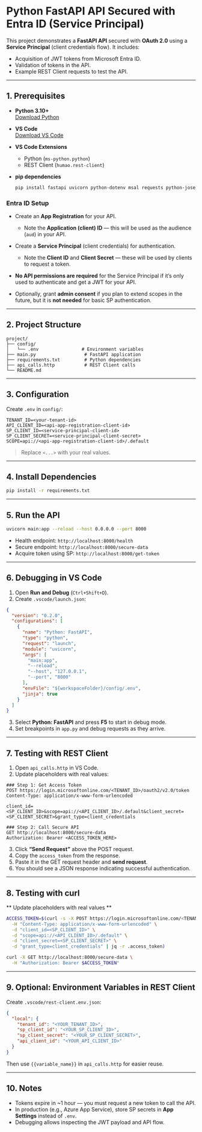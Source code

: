 # Python FastAPI API Secured with Entra ID (Service Principal)

This project demonstrates a **FastAPI API** secured with **OAuth 2.0** using a **Service Principal** (client credentials flow). It includes:

- Acquisition of JWT tokens from Microsoft Entra ID.
- Validation of tokens in the API.
- Example REST Client requests to test the API.

---

## **1. Prerequisites**

- **Python 3.10+**  
  [Download Python](https://www.python.org/downloads/)

- **VS Code**  
  [Download VS Code](https://code.visualstudio.com/)

- **VS Code Extensions**  
  - Python (`ms-python.python`)  
  - REST Client (`humao.rest-client`)

- **pip dependencies**  
  ```bash
  pip install fastapi uvicorn python-dotenv msal requests python-jose
  ```

### Entra ID Setup
- Create an **App Registration** for your API.  
  - Note the **Application (client) ID** — this will be used as the audience (`aud`) in your API.  

- Create a **Service Principal** (client credentials) for authentication.  
  - Note the **Client ID** and **Client Secret** — these will be used by clients to request a token.  

- **No API permissions are required** for the Service Principal if it’s only used to authenticate and get a JWT for your API.  

- Optionally, grant **admin consent** if you plan to extend scopes in the future, but it is **not needed** for basic SP authentication.


---

## **2. Project Structure**

```
project/
├── config/
│   └── .env                # Environment variables
├── main.py                  # FastAPI application
├── requirements.txt         # Python dependencies
├── api_calls.http           # REST Client calls
└── README.md
```

---

## **3. Configuration**

Create `.env` in `config/`:

```env
TENANT_ID=<your-tenant-id>
API_CLIENT_ID=<api-app-registration-client-id>
SP_CLIENT_ID=<service-principal-client-id>
SP_CLIENT_SECRET=<service-principal-client-secret>
SCOPE=api://<api-app-registration-client-id>/.default
```

> Replace `<...>` with your real values.

---

## **4. Install Dependencies**

```bash
pip install -r requirements.txt
```

---

## **5. Run the API**

```bash
uvicorn main:app --reload --host 0.0.0.0 --port 8000
```

- Health endpoint: `http://localhost:8000/health`  
- Secure endpoint: `http://localhost:8000/secure-data`  
- Acquire token using SP: `http://localhost:8000/get-token`

---

## **6. Debugging in VS Code**

1. Open **Run and Debug** (`Ctrl+Shift+D`).  
2. Create `.vscode/launch.json`:

```json
{
  "version": "0.2.0",
  "configurations": [
    {
      "name": "Python: FastAPI",
      "type": "python",
      "request": "launch",
      "module": "uvicorn",
      "args": [
        "main:app",
        "--reload",
        "--host", "127.0.0.1",
        "--port", "8000"
      ],
      "envFile": "${workspaceFolder}/config/.env",
      "jinja": true
    }
  ]
}
```

3. Select **Python: FastAPI** and press **F5** to start in debug mode.  
4. Set breakpoints in `app.py` and debug requests as they arrive.

---

## **7. Testing with REST Client**

1. Open `api_calls.http` in VS Code.  
2. Update placeholders with real values:

```http
### Step 1: Get Access Token
POST https://login.microsoftonline.com/<TENANT_ID>/oauth2/v2.0/token
Content-Type: application/x-www-form-urlencoded

client_id=<SP_CLIENT_ID>&scope=api://<API_CLIENT_ID>/.default&client_secret=<SP_CLIENT_SECRET>&grant_type=client_credentials

### Step 2: Call Secure API
GET http://localhost:8000/secure-data
Authorization: Bearer <ACCESS_TOKEN_HERE>
```

3. Click **“Send Request”** above the POST request.  
4. Copy the `access_token` from the response.  
5. Paste it in the GET request header and **send request**.  
6. You should see a JSON response indicating successful authentication.

---
## **8. Testing with curl**

** Update placeholders with real values **

```bash
ACCESS_TOKEN=$(curl -s -X POST https://login.microsoftonline.com/<TENANT_ID>/oauth2/v2.0/token \
  -H "Content-Type: application/x-www-form-urlencoded" \
  -d "client_id=<SP_CLIENT_ID>" \
  -d "scope=api://<API_CLIENT_ID>/.default" \
  -d "client_secret=<SP_CLIENT_SECRET>" \
  -d "grant_type=client_credentials" | jq -r .access_token)

curl -X GET http://localhost:8000/secure-data \
  -H "Authorization: Bearer $ACCESS_TOKEN"
```
---
## **9. Optional: Environment Variables in REST Client**

Create `.vscode/rest-client.env.json`:

```json
{
  "local": {
    "tenant_id": "<YOUR_TENANT_ID>",
    "sp_client_id": "<YOUR_SP_CLIENT_ID>",
    "sp_client_secret": "<YOUR_SP_CLIENT_SECRET>",
    "api_client_id": "<YOUR_API_CLIENT_ID>"
  }
}
```

Then use `{{variable_name}}` in `api_calls.http` for easier reuse.

---

## **10. Notes**

- Tokens expire in ~1 hour — you must request a new token to call the API.  
- In production (e.g., Azure App Service), store SP secrets in **App Settings** instead of `.env`.  
- Debugging allows inspecting the JWT payload and API flow.
